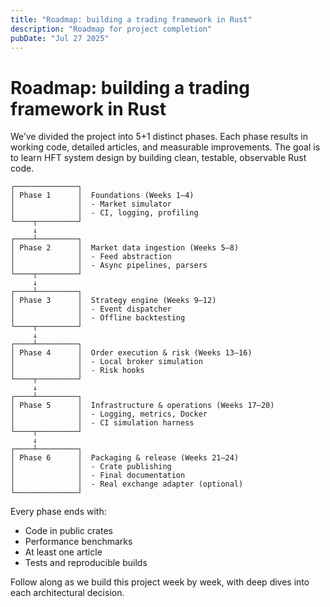 ```yaml
---
title: "Roadmap: building a trading framework in Rust"
description: "Roadmap for project completion"
pubDate: "Jul 27 2025"
---
```


# Roadmap: building a trading framework in Rust

We’ve divided the project into 5+1 distinct phases. Each phase results in working code, detailed articles, and measurable improvements. The goal is to learn HFT system design by building clean, testable, observable Rust code.

```
┌──────────────┐
│ Phase 1      │  Foundations (Weeks 1–4)
│              │  - Market simulator
│              │  - CI, logging, profiling
└────┬─────────┘
     ↓
┌────┴─────────┐
│ Phase 2      │  Market data ingestion (Weeks 5–8)
│              │  - Feed abstraction
│              │  - Async pipelines, parsers
└────┬─────────┘
     ↓
┌────┴─────────┐
│ Phase 3      │  Strategy engine (Weeks 9–12)
│              │  - Event dispatcher
│              │  - Offline backtesting
└────┬─────────┘
     ↓
┌────┴─────────┐
│ Phase 4      │  Order execution & risk (Weeks 13–16)
│              │  - Local broker simulation
│              │  - Risk hooks
└────┬─────────┘
     ↓
┌────┴─────────┐
│ Phase 5      │  Infrastructure & operations (Weeks 17–20)
│              │  - Logging, metrics, Docker
│              │  - CI simulation harness
└────┬─────────┘
     ↓
┌────┴─────────┐
│ Phase 6      │  Packaging & release (Weeks 21–24)
│              │  - Crate publishing
│              │  - Final documentation
│              │  - Real exchange adapter (optional)
└──────────────┘
```

Every phase ends with:

* Code in public crates
* Performance benchmarks
* At least one article
* Tests and reproducible builds

Follow along as we build this project week by week, with deep dives into each architectural decision.